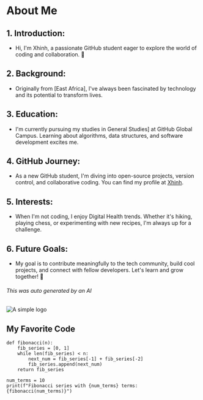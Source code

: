 # About Me
## 1. **Introduction**:
   - Hi, I'm Xhinh, a passionate GitHub student eager to explore the world of coding and collaboration. 🚀

## 2. **Background**:
   - Originally from [East Africa], I've always been fascinated by technology and its potential to transform lives.

## 3. **Education**:
   - I'm currently pursuing my studies in General Studies] at GitHub Global Campus. Learning about algorithms, data structures, and software development excites me.

## 4. **GitHub Journey**:
   - As a new GitHub student, I'm diving into open-source projects, version control, and collaborative coding. You can find my profile at [Xhinh](https://github.com/xhinh).

## 5. **Interests**:
   - When I'm not coding, I enjoy Digital Health trends. Whether it's hiking, playing chess, or experimenting with new recipes, I'm always up for a challenge.

## 6. **Future Goals**:
   - My goal is to contribute meaningfully to the tech community, build cool projects, and connect with fellow developers. Let's learn and grow together! 🌟

###### This was auto generated by an AI

![A simple logo](https://getit101.com/wp-content/uploads/brizy/imgs/getit101-logo-headjune23-176x47x0x0x176x47x1686752967.png)

## My Favorite Code

```
def fibonacci(n):
    fib_series = [0, 1]
    while len(fib_series) < n:
        next_num = fib_series[-1] + fib_series[-2]
        fib_series.append(next_num)
    return fib_series

num_terms = 10
print(f"Fibonacci series with {num_terms} terms: {fibonacci(num_terms)}")
```
